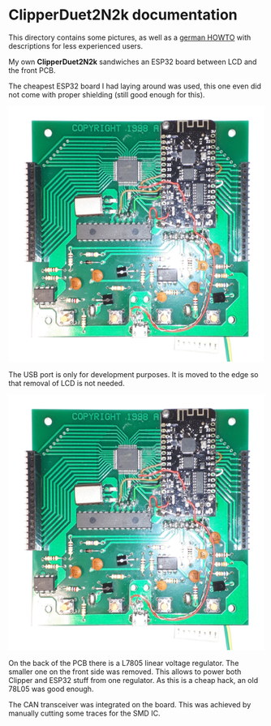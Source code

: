 # __ClipperDuet2N2k__ documentation

This directory contains some pictures, as well as a [german HOWTO](HOWTO_de.md) with descriptions for less experienced users.

My own __ClipperDuet2N2k__ sandwiches an ESP32 board between LCD and the front PCB.

The cheapest ESP32 board I had laying around was used, this one even did not come with proper shielding (still good enough for this).

![modded pcb1 front with ESP32 board](sp_clipperduet2n2k_pcb1_front.jpg)

The USB port is only for development purposes. It is moved to the edge so that removal of LCD is not needed.

![modded pcb1 front with ESP32 board](sp_clipperduet2n2k_pcb1_front.jpg)

On the back of the PCB there is a L7805 linear voltage regulator. The smaller one on the front side was removed. This allows to power both Clipper and ESP32 stuff from one regulator. As this is a cheap hack, an old 78L05 was good enough.

The CAN transceiver was integrated on the board. This was achieved by manually cutting some traces for the SMD IC.
